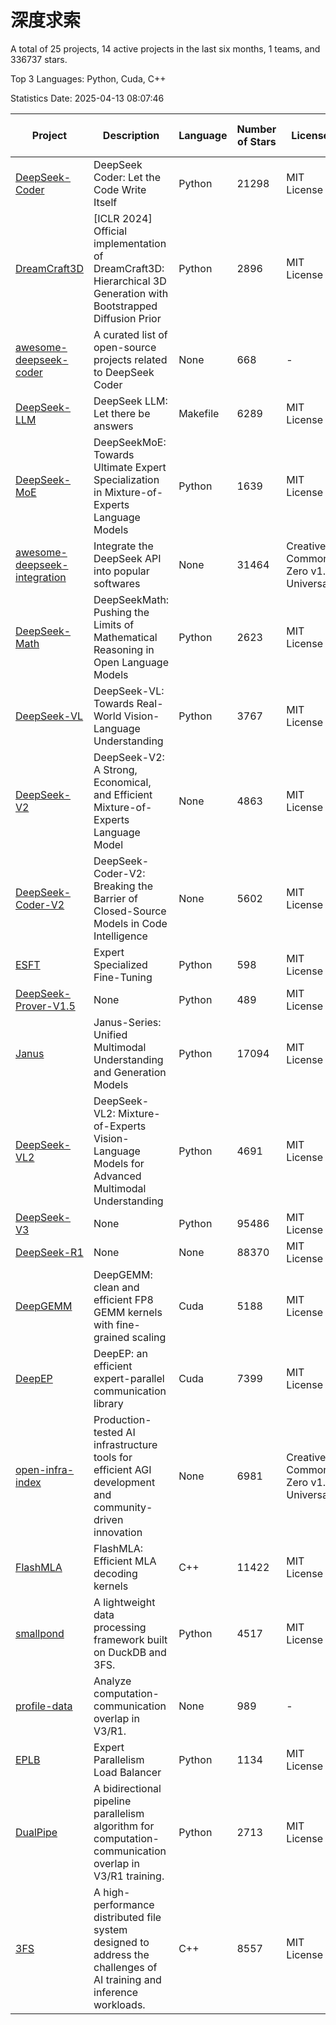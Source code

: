# 深度求索

A total of 25 projects, 14 active projects in the last six months, 1 teams, and 336737 stars.

Top 3 Languages: Python, Cuda, C++

Statistics Date: 2025-04-13 08:07:46

| Project | Description | Language | Number of Stars | License | Creation Date | Last Updated Date | Last Pushed Date |
| --- | --- | --- | --- | --- | --- | --- | --- |
| [DeepSeek-Coder](https://github.com/deepseek-ai/DeepSeek-Coder) | DeepSeek Coder: Let the Code Write Itself | Python | 21298 | MIT License | 2023-10-20 | 2025-04-13 | 2024-05-21 |
| [DreamCraft3D](https://github.com/deepseek-ai/DreamCraft3D) | [ICLR 2024] Official implementation of DreamCraft3D: Hierarchical 3D Generation with Bootstrapped Diffusion Prior | Python | 2896 | MIT License | 2023-10-23 | 2025-04-11 | 2024-08-21 |
| [awesome-deepseek-coder](https://github.com/deepseek-ai/awesome-deepseek-coder) | A curated list of open-source projects related to DeepSeek Coder | None | 668 | - | 2023-11-06 | 2025-04-09 | 2024-04-03 |
| [DeepSeek-LLM](https://github.com/deepseek-ai/DeepSeek-LLM) | DeepSeek LLM: Let there be answers | Makefile | 6289 | MIT License | 2023-11-29 | 2025-04-13 | 2024-02-04 |
| [DeepSeek-MoE](https://github.com/deepseek-ai/DeepSeek-MoE) | DeepSeekMoE: Towards Ultimate Expert Specialization in Mixture-of-Experts Language Models | Python | 1639 | MIT License | 2024-01-02 | 2025-04-11 | 2024-01-16 |
| [awesome-deepseek-integration](https://github.com/deepseek-ai/awesome-deepseek-integration) | Integrate the DeepSeek API into popular softwares | None | 31464 | Creative Commons Zero v1.0 Universal | 2024-01-11 | 2025-04-13 | 2025-04-10 |
| [DeepSeek-Math](https://github.com/deepseek-ai/DeepSeek-Math) | DeepSeekMath: Pushing the Limits of Mathematical Reasoning in Open Language Models | Python | 2623 | MIT License | 2024-02-05 | 2025-04-13 | 2024-04-15 |
| [DeepSeek-VL](https://github.com/deepseek-ai/DeepSeek-VL) | DeepSeek-VL: Towards Real-World Vision-Language Understanding | Python | 3767 | MIT License | 2024-03-07 | 2025-04-13 | 2024-04-24 |
| [DeepSeek-V2](https://github.com/deepseek-ai/DeepSeek-V2) | DeepSeek-V2: A Strong, Economical, and Efficient Mixture-of-Experts Language Model | None | 4863 | MIT License | 2024-04-22 | 2025-04-13 | 2024-09-25 |
| [DeepSeek-Coder-V2](https://github.com/deepseek-ai/DeepSeek-Coder-V2) | DeepSeek-Coder-V2: Breaking the Barrier of Closed-Source Models in Code Intelligence | None | 5602 | MIT License | 2024-06-14 | 2025-04-13 | 2024-09-24 |
| [ESFT](https://github.com/deepseek-ai/ESFT) | Expert Specialized Fine-Tuning | Python | 598 | MIT License | 2024-07-04 | 2025-04-09 | 2024-09-22 |
| [DeepSeek-Prover-V1.5](https://github.com/deepseek-ai/DeepSeek-Prover-V1.5) | None | Python | 489 | MIT License | 2024-08-15 | 2025-04-11 | 2024-08-16 |
| [Janus](https://github.com/deepseek-ai/Janus) | Janus-Series: Unified Multimodal Understanding and Generation Models | Python | 17094 | MIT License | 2024-10-18 | 2025-04-13 | 2025-02-01 |
| [DeepSeek-VL2](https://github.com/deepseek-ai/DeepSeek-VL2) | DeepSeek-VL2: Mixture-of-Experts Vision-Language Models for Advanced Multimodal Understanding | Python | 4691 | MIT License | 2024-12-13 | 2025-04-12 | 2025-02-26 |
| [DeepSeek-V3](https://github.com/deepseek-ai/DeepSeek-V3) | None | Python | 95486 | MIT License | 2024-12-26 | 2025-04-13 | 2025-04-09 |
| [DeepSeek-R1](https://github.com/deepseek-ai/DeepSeek-R1) | None | None | 88370 | MIT License | 2025-01-20 | 2025-04-13 | 2025-04-09 |
| [DeepGEMM](https://github.com/deepseek-ai/DeepGEMM) | DeepGEMM: clean and efficient FP8 GEMM kernels with fine-grained scaling | Cuda | 5188 | MIT License | 2025-02-13 | 2025-04-13 | 2025-04-11 |
| [DeepEP](https://github.com/deepseek-ai/DeepEP) | DeepEP: an efficient expert-parallel communication library | Cuda | 7399 | MIT License | 2025-02-17 | 2025-04-13 | 2025-04-11 |
| [open-infra-index](https://github.com/deepseek-ai/open-infra-index) | Production-tested AI infrastructure tools for efficient AGI development and community-driven innovation | None | 6981 | Creative Commons Zero v1.0 Universal | 2025-02-21 | 2025-04-13 | 2025-03-04 |
| [FlashMLA](https://github.com/deepseek-ai/FlashMLA) | FlashMLA: Efficient MLA decoding kernels | C++ | 11422 | MIT License | 2025-02-21 | 2025-04-12 | 2025-03-01 |
| [smallpond](https://github.com/deepseek-ai/smallpond) | A lightweight data processing framework built on DuckDB and 3FS. | Python | 4517 | MIT License | 2025-02-24 | 2025-04-13 | 2025-03-05 |
| [profile-data](https://github.com/deepseek-ai/profile-data) | Analyze computation-communication overlap in V3/R1. | None | 989 | - | 2025-02-26 | 2025-04-13 | 2025-03-21 |
| [EPLB](https://github.com/deepseek-ai/EPLB) | Expert Parallelism Load Balancer | Python | 1134 | MIT License | 2025-02-26 | 2025-04-13 | 2025-03-24 |
| [DualPipe](https://github.com/deepseek-ai/DualPipe) | A bidirectional pipeline parallelism algorithm for computation-communication overlap in V3/R1 training. | Python | 2713 | MIT License | 2025-02-26 | 2025-04-13 | 2025-03-10 |
| [3FS](https://github.com/deepseek-ai/3FS) |  A high-performance distributed file system designed to address the challenges of AI training and inference workloads.  | C++ | 8557 | MIT License | 2025-02-27 | 2025-04-13 | 2025-04-04 |

